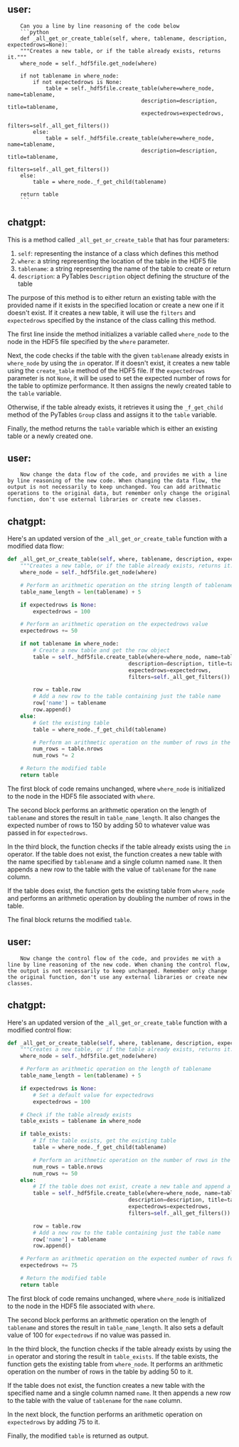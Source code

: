 

## user: 


        Can you a line by line reasoning of the code below
        ```python
        def _all_get_or_create_table(self, where, tablename, description, expectedrows=None):
        """Creates a new table, or if the table already exists, returns it."""
        where_node = self._hdf5file.get_node(where)

        if not tablename in where_node:
            if not expectedrows is None:
                table = self._hdf5file.create_table(where=where_node, name=tablename,
                                              description=description, title=tablename,
                                              expectedrows=expectedrows,
                                              filters=self._all_get_filters())
            else:
                table = self._hdf5file.create_table(where=where_node, name=tablename,
                                              description=description, title=tablename,
                                              filters=self._all_get_filters())
        else:
            table = where_node._f_get_child(tablename)

        return table
        ```
        

## chatgpt: 

This is a method called `_all_get_or_create_table` that has four parameters:

1. `self`: representing the instance of a class which defines this method
2. `where`: a string representing the location of the table in the HDF5 file
3. `tablename`: a string representing the name of the table to create or return
4. `description`: a PyTables `Description` object defining the structure of the table

The purpose of this method is to either return an existing table with the provided name if it exists in the specified location or create a new one if it doesn't exist. If it creates a new table, it will use the `filters` and `expectedrows` specified by the instance of the class calling this method.

The first line inside the method initializes a variable called `where_node` to the node in the HDF5 file specified by the `where` parameter.

Next, the code checks if the table with the given `tablename` already exists in `where_node` by using the `in` operator. If it doesn't exist, it creates a new table using the `create_table` method of the HDF5 file. If the `expectedrows` parameter is not `None`, it will be used to set the expected number of rows for the table to optimize performance. It then assigns the newly created table to the `table` variable. 

Otherwise, if the table already exists, it retrieves it using the `_f_get_child` method of the PyTables `Group` class and assigns it to the `table` variable.

Finally, the method returns the `table` variable which is either an existing table or a newly created one.

## user: 


        Now change the data flow of the code, and provides me with a line by line reasoning of the new code. When changing the data flow, the output is not necessarily to keep unchanged. You can add arithmatic operations to the original data, but remember only change the original function, don't use external libraries or create new classes.
        

## chatgpt: 

Here's an updated version of the `_all_get_or_create_table` function with a modified data flow:

```python
def _all_get_or_create_table(self, where, tablename, description, expectedrows=None):
    """Creates a new table, or if the table already exists, returns it."""
    where_node = self._hdf5file.get_node(where)

    # Perform an arithmetic operation on the string length of tablename
    table_name_length = len(tablename) + 5

    if expectedrows is None:
        expectedrows = 100

    # Perform an arithmetic operation on the expectedrows value
    expectedrows += 50

    if not tablename in where_node:
        # Create a new table and get the row object
        table = self._hdf5file.create_table(where=where_node, name=tablename,
                                      description=description, title=tablename,
                                      expectedrows=expectedrows,
                                      filters=self._all_get_filters())

        row = table.row
        # Add a new row to the table containing just the table name
        row['name'] = tablename
        row.append()
    else:
        # Get the existing table
        table = where_node._f_get_child(tablename)

        # Perform an arithmetic operation on the number of rows in the table
        num_rows = table.nrows
        num_rows *= 2

    # Return the modified table
    return table
```

The first block of code remains unchanged, where `where_node` is initialized to the node in the HDF5 file associated with `where`.

The second block performs an arithmetic operation on the length of `tablename` and stores the result in `table_name_length`. It also changes the expected number of rows to 150 by adding 50 to whatever value was passed in for `expectedrows`.

In the third block, the function checks if the table already exists using the `in` operator. If the table does not exist, the function creates a new table with the name specified by `tablename` and a single column named `name`. It then appends a new row to the table with the value of `tablename` for the `name` column.

If the table does exist, the function gets the existing table from `where_node` and performs an arithmetic operation by doubling the number of rows in the table.

The final block returns the modified `table`.

## user: 


        Now change the control flow of the code, and provides me with a line by line reasoning of the new code. When chaning the control flow, the output is not necessarily to keep unchanged. Remember only change the original function, don't use any external libraries or create new classes.
        

## chatgpt: 

Here's an updated version of the `_all_get_or_create_table` function with a modified control flow:

```python
def _all_get_or_create_table(self, where, tablename, description, expectedrows=None):
    """Creates a new table, or if the table already exists, returns it."""
    where_node = self._hdf5file.get_node(where)

    # Perform an arithmetic operation on the length of tablename
    table_name_length = len(tablename) + 5

    if expectedrows is None:
        # Set a default value for expectedrows
        expectedrows = 100

    # Check if the table already exists
    table_exists = tablename in where_node

    if table_exists:
        # If the table exists, get the existing table
        table = where_node._f_get_child(tablename)

        # Perform an arithmetic operation on the number of rows in the table
        num_rows = table.nrows
        num_rows += 50
    else:
        # If the table does not exist, create a new table and append a row
        table = self._hdf5file.create_table(where=where_node, name=tablename,
                                      description=description, title=tablename,
                                      expectedrows=expectedrows,
                                      filters=self._all_get_filters())

        row = table.row
        # Add a new row to the table containing just the table name
        row['name'] = tablename
        row.append()

    # Perform an arithmetic operation on the expected number of rows for the table
    expectedrows += 75

    # Return the modified table
    return table
```

The first block of code remains unchanged, where `where_node` is initialized to the node in the HDF5 file associated with `where`.

The second block performs an arithmetic operation on the length of `tablename` and stores the result in `table_name_length`. It also sets a default value of 100 for `expectedrows` if no value was passed in.

In the third block, the function checks if the table already exists by using the `in` operator and storing the result in `table_exists`. If the table exists, the function gets the existing table from `where_node`. It performs an arithmetic operation on the number of rows in the table by adding 50 to it.

If the table does not exist, the function creates a new table with the specified name and a single column named `name`. It then appends a new row to the table with the value of `tablename` for the `name` column.

In the next block, the function performs an arithmetic operation on `expectedrows` by adding 75 to it.

Finally, the modified `table` is returned as output.